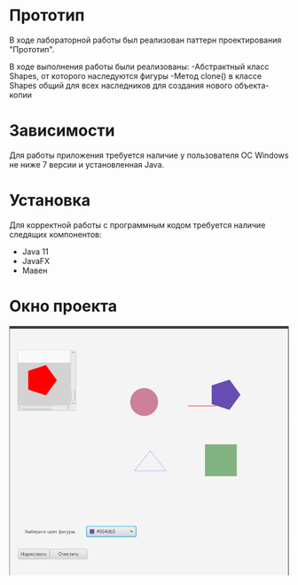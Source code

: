# Прототип
В ходе лабораторной работы был реализован паттерн проектирования "Прототип".

В ходе выполнения работы были реализованы:
-Абстрактный класс Shapes, от которого наследуются фигуры
-Метод clone() в классе Shapes общий для всех наследников для создания нового объекта-копии
# Зависимости
Для работы приложения требуется наличие у пользователя ОС Windows не ниже 7 версии и установленная Java.
# Установка
Для корректной работы с программным кодом требуется наличие следящих компонентов:
- Java 11
- JavaFX
- Мавен
# Окно проекта
![ОКНО ПРОГРАММЫ](1.PNG)
